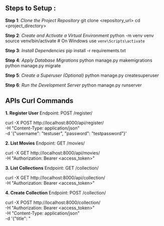 ## Steps to Setup :

**Step 1**: *Clone the Project Repository*
git clone <repository_url>
cd <project_directory>

**Step 2**: *Create and Activate a Virtual Environment*
python -m venv venv
source venv/bin/activate # On Windows use `venv\Scripts\activate`

**Step 3**: *Install Dependencies*
pip install -r requirements.txt

**Step 4**: *Apply Database Migrations*
python manage.py makemigrations
python manage.py migrate

**Step 5**: *Create a Superuser (Optional)*
python manage.py createsuperuser

**Step 6**: *Run the Development Server*
python manage.py runserver



## APIs Curl Commands

**1. Register User**
Endpoint: POST /register/

curl -X POST http://localhost:8000/api/register/ \
-H "Content-Type: application/json" \
-d '{"username": "testuser", "password": "testpassword"}'

  
**2. List Movies**
Endpoint: GET /movies/

curl -X GET http://localhost:8000/api/movies/ \
-H "Authorization: Bearer <access_token>"


**3. List Collections**
Endpoint: GET /collection/

curl -X GET http://localhost:8000/api/collection/ \
-H "Authorization: Bearer <access_token>"


**4. Create Collection**
Endpoint: POST /collection/

curl -X POST http://localhost:8000/collection/ \
-H "Authorization: Bearer <access_token>" \
-H "Content-Type: application/json" \
-d '{"title": "<Title  of  the  collection>",
"description": "<Description  of  the  collection>",
"movies": [
{
"title": "<title  of  the  movie>",
"description": "<description  of  the  movie>",
"genres": "<genres>",
"uuid": "<uuid>"
}
]
}'


**5. Update Collection**
Endpoint: PUT /collection/<collection_uuid>/

curl -X PUT http://localhost:8000/collection/<collection_uuid>/ \
-H "Authorization: Bearer <access_token>" \
-H "Content-Type: application/json" \
-d '{
"title": "<Optional  updated  title>",
"description": "<Optional  updated  description>",
"movies": <Optional  updated  movie  list>
}'


**6. Delete Collection*
Endpoint: DELETE /collection/<collection_uuid>/

curl -X DELETE http://localhost:8000/collection/<collection_uuid>/ \
-H "Authorization: Bearer <access_token>"
  

**7. Get Request Count**
Endpoint: GET /request-count/
  
curl -X GET http://localhost:8000/request-count/ \
-H "Authorization: Bearer <access_token>"


**8. Reset Request Count**
Endpoint: POST /request-count/reset/

curl -X POST http://localhost:8000/request-count/reset/ \
-H "Authorization: Bearer <access_token>"


## Postman API Collection:
To execute the API Import onefin.postman_collection.json in Postman.